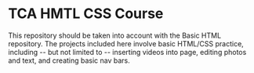 # TCA HMTL CSS Course

This repository should be taken into account with the Basic HTML repository. 
The projects included here involve basic HTML/CSS practice, including -- but not limited to -- inserting videos into page, editing photos and text, and creating basic nav bars.
